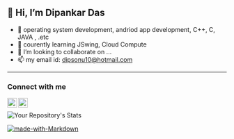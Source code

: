 
## 👋 Hi, I’m Dipankar Das
- 👀 operating system development, andriod app development, C++, C, JAVA , .etc
- 🌱 courently learning JSwing, Cloud Compute
- 💞️ I’m looking to collaborate on ...
- 📫 my email id: dipsonu10@hotmail.com

---
### Connect with me
[<img align="left" alt="dipsonu10 | LinkedIn" width="22px" src="https://cdn.jsdelivr.net/npm/simple-icons@v3/icons/linkedin.svg"/>][linkedin]
[<img align="left" alt="@DipankarDas011 | Twitter" width="22px" src="https://cdn.jsdelivr.net/npm/simple-icons@5.8.0/icons/twitter.svg"/>][twitter]
</br>


![Your Repository's Stats](https://github-readme-stats.vercel.app/api?username=dipsonu10&show_icons=true&theme=radical&hide_border=true)
<br/>
<!-- [![GitHub contributors](https://img.shields.io/github/contributors/dipsonu10/badges.svg)](https://GitHub.com/dipsonu10/badges/graphs/contributors/) -->

<!-- [![made-for-VSCode](https://img.shields.io/badge/Made%20for-VSCode-1f425f.svg)](https://code.visualstudio.com/) -->

[![made-with-Markdown](https://img.shields.io/badge/Made%20with-Markdown-1f425f.svg)](http://commonmark.org)


<!-- https://cdn.jsdelivr.net/npm/simple-icons@v3/icons/ -->
[linkedin]: https://www.linkedin.com/in/dipankar-das-1324b6206/
[twitter]: https://twitter.com/DipankarDas011
